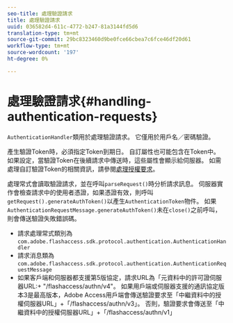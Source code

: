 ```yaml
---
seo-title: 處理驗證請求
title: 處理驗證請求
uuid: 036582d4-611c-4772-b247-81a3144fd5d6
translation-type: tm+mt
source-git-commit: 29bc8323460d9be0fce66cbea7c6fce46df20d61
workflow-type: tm+mt
source-wordcount: '197'
ht-degree: 0%

---
```



# 處理驗證請求{#handling-authentication-requests}

`AuthenticationHandler`類用於處理驗證請求。 它僅用於用戶名／密碼驗證。

產生驗證Token時，必須指定Token到期日。 自訂屬性也可能包含在Token中。 如果設定，當驗證Token在後續請求中傳送時，這些屬性會顯示給伺服器。 如需處理自訂驗證Token的相關資訊，請參閱[處理授權要求](../../aaxs-protecting-content/content-implementing-the-license-server/content-handling-license-reqs/content-handling-license-reqs.md)。

處理常式會讀取驗證請求，並在呼叫`parseRequest()`時分析請求訊息。 伺服器實作會檢查請求中的使用者憑證，如果憑證有效，則呼叫`getRequest().generateAuthToken()`以產生`AuthenticationToken`物件。 如果`AuthenticationRequestMessage.generateAuthToken()`未在`close()`之前呼叫，則會傳送驗證失敗錯誤碼。

* 請求處理常式類別為`com.adobe.flashaccess.sdk.protocol.authentication.AuthenticationHandler`
* 請求消息類為`com.adobe.flashaccess.sdk.protocol.authentication.AuthenticationRequestMessage`
* 如果客戶端和伺服器都支援第5版協定，請求URL為「元資料中的許可證伺服器URL:+ &quot;/flashaccess/authn/v4&quot;。 如果用戶端或伺服器支援的通訊協定版本3是最高版本，Adobe Access用戶端會傳送驗證要求至「中繼資料中的授權伺服器URL」+「/flashaccess/authn/v3」。 否則，驗證要求會傳送至「中繼資料中的授權伺服器URL」+「/flashaccess/authn/v1」

